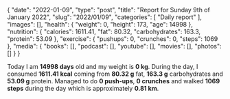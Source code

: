 {
    "date": "2022-01-09",
    "type": "post",
    "title": "Report for Sunday 9th of January 2022",
    "slug": "2022\/01\/09",
    "categories": [
        "Daily report"
    ],
    "images": [],
    "health": {
        "weight": 0,
        "height": 173,
        "age": 14998
    },
    "nutrition": {
        "calories": 1611.41,
        "fat": 80.32,
        "carbohydrates": 163.3,
        "protein": 53.09
    },
    "exercise": {
        "pushups": 0,
        "crunches": 0,
        "steps": 1069
    },
    "media": {
        "books": [],
        "podcast": [],
        "youtube": [],
        "movies": [],
        "photos": []
    }
}

Today I am <strong>14998 days</strong> old and my weight is <strong>0 kg</strong>. During the day, I consumed <strong>1611.41 kcal</strong> coming from <strong>80.32 g</strong> fat, <strong>163.3 g</strong> carbohydrates and <strong>53.09 g</strong> protein. Managed to do <strong>0 push-ups</strong>, <strong>0 crunches</strong> and walked <strong>1069 steps</strong> during the day which is approximately <strong>0.81 km</strong>.